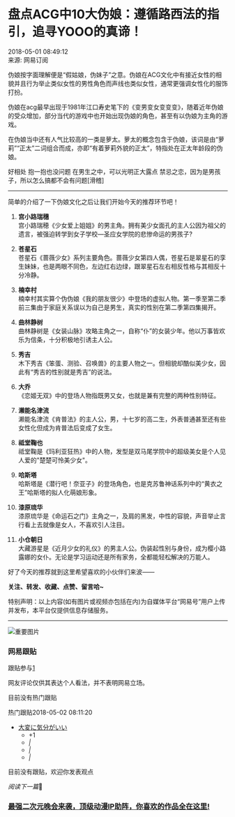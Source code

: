 # 盘点ACG中10大伪娘：遵循路西法的指引，追寻YOOO的真谛！

2018-05-01 08:49:12  
来源: 网易订阅

伪娘按字面理解便是“假姑娘，伪妹子”之意。伪娘在ACG文化中有接近女性的相貌并且行为举止类似女性的男性角色而声线也类似女性，通常更强调女性化的服饰打扮。

伪娘在acg最早出现于1981年江口寿史笔下的《变男变女变变变》，随着近年伪娘的受众增加，部分当代的游戏中也开始出现伪娘的角色，甚至有以伪娘为主角的游戏。

在伪娘当中还有人气比较高的一类是萝太。萝太的概念包含于伪娘，该词是由“萝莉”“正太”二词组合而成，亦即“有着萝莉外貌的正太”，特指处在正太年龄段的伪娘。

好相处 抱一抱也没问题 在男生之中，可以光明正大露点 禁忌之恋，因为是男孩子，所以怎么搞都不会有问题\[滑稽\]

---

简单的介绍了一下伪娘文化之后让我们开始今天的推荐环节吧！

1. **宫小路瑞穗**  
   宫小路瑞穂《少女爱上姐姐》的男主角。拥有美少女面孔的主人公因为祖父的遗言，被强迫转学到女子学校—圣应女学院的悲惨命运的男孩子?
   
2. **苍星石**  
   苍星石《蔷薇少女》系列主要角色。蔷薇少女第四人偶，苍星石是翠星石的孪生妹妹，也是两眼不同色，左边红右边绿，跟翠星石左右相反性格与其相反十分冷静。
   
3. **楠幸村**  
   楠幸村其实算个伪伪娘《我的朋友很少》中登场的虚拟人物。第一季至第二季前三集由于家庭关系误以为自己是男生，真实的性别在第二季第四集揭开。

4. **曲林静树**  
   曲林静树是《女装山脉》攻略主角之一，自称“仆”的女装少年。他以万事皆欢乐为信条，十分积极地引诱主人公。

5. **秀吉**  
   木下秀吉《笨蛋、测验、召唤兽》的主要人物之一。但相貌却酷似美少女，因此有“秀吉的性别就是秀吉”的说法。

6. **大乔**  
   《恋姬无双》中的登场人物指既男又女，也就是兼有完整的两种性别特征。

7. **濑能名津流**  
   濑能名津流《肯普法》的主人公，男，十七岁的高二生，外表普通甚至还有些女性化但成为肯普法后变成了女生。

8. **祗堂鞠也**  
   祗堂鞠是《玛利亚狂热》中的人物，发型是双马尾学院中的超级美女是个人见人爱的"楚楚可怜美少女"。

9. **哈斯塔**  
   哈斯塔是《潜行吧！奈亚子》的登场角色，也是克苏鲁神话系列中的“黄衣之王”哈斯塔的拟人化萌娘形象。

10. **漆原琉华**  
    漆原琉华是《命运石之门》主角之一，及肩的黑发，中性的容貌，声音举止言行看上去就像是女人，不喜欢引人注目。

11. **小仓朝日**  
    大藏游星是《近月少女的礼仪》的男主人公。伪装起性别与身份，成为樱小路露娜的女仆。无论是学习运动还是所有家务，全都能轻松解决的万能人。

好了今天的推荐就到这里希望喜欢的小伙伴们来波——

**关注、转发、收藏、点赞、留言哈~**

特别声明：以上内容(如有图片或视频亦包括在内)为自媒体平台“网易号”用户上传并发布，本平台仅提供信息存储服务。  

---

![重要图片](http://mobilepics.ws.126.net/219746f4f41eb2878386848ed97868290224.jpg)

### 网易跟贴

跟贴参与[1](https://comment.tie.163.com/DGN75P690515V8AT.html)  

网友评论仅供其表达个人看法，并不表明网易立场。  

目前没有热门跟贴

热门跟贴2018-05-02 08:11:20

-   [大変に気分がいい](https://comment.tie.163.com/DGN75P690515V8AT.html)  
    -   +1  
    -   _|_  
    -   _|_  
    -   _|_  

目前没有跟贴，欢迎你发表观点

_阅读下一篇_🔗

### [最强二次元晚会来袭，顶级动漫IP助阵，你喜欢的作品全在这里!](https://www.163.com/dy/article/E0M6TR7I0515V8AT.html)  

